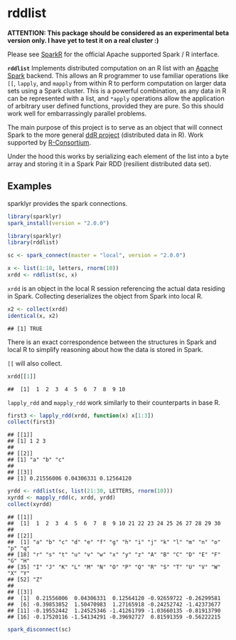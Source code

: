 rddlist
================

**ATTENTION: This package should be considered as an experimental beta version only. I have yet to test it on a real cluster :)**

Please see [SparkR](https://spark.apache.org/docs/latest/sparkr.html) for the official Apache supported Spark / R interface.

**`rddlist`** Implements distributed computation on an R list with an [Apache Spark](http://spark.apache.org/) backend. This allows an R programmer to use familiar operations like `[[`, `lapply`, and `mapply` from within R to perform computation on larger data sets using a Spark cluster. This is a powerful combination, as any data in R can be represented with a list, and `*apply` operations allow the application of arbitrary user defined functions, provided they are pure. So this should work well for embarrassingly parallel problems.

The main purpose of this project is to serve as an object that will connect Spark to the more general [ddR project](https://github.com/vertica/ddR) (distributed data in R). Work supported by [R-Consortium](https://www.r-consortium.org/projects).

Under the hood this works by serializing each element of the list into a byte array and storing it in a Spark Pair RDD (resilient distributed data set).

Examples
--------

sparklyr provides the spark connections.

``` r
library(sparklyr)
spark_install(version = "2.0.0")
```

``` r
library(sparklyr)
library(rddlist)

sc <- spark_connect(master = "local", version = "2.0.0")

x <- list(1:10, letters, rnorm(10))
xrdd <- rddlist(sc, x)
```

`xrdd` is an object in the local R session referencing the actual data residing in Spark. Collecting deserializes the object from Spark into local R.

``` r
x2 <- collect(xrdd)
identical(x, x2)
```

    ## [1] TRUE

There is an exact correspondence between the structures in Spark and local R to simplify reasoning about how the data is stored in Spark.

`[[` will also collect.

``` r
xrdd[[1]]
```

    ##  [1]  1  2  3  4  5  6  7  8  9 10

`lapply_rdd` and `mapply_rdd` work similarly to their counterparts in base R.

``` r
first3 <- lapply_rdd(xrdd, function(x) x[1:3])
collect(first3)
```

    ## [[1]]
    ## [1] 1 2 3
    ## 
    ## [[2]]
    ## [1] "a" "b" "c"
    ## 
    ## [[3]]
    ## [1] 0.21556006 0.04306331 0.12564120

``` r
yrdd <- rddlist(sc, list(21:30, LETTERS, rnorm(10)))
xyrdd <- mapply_rdd(c, xrdd, yrdd)
collect(xyrdd)
```

    ## [[1]]
    ##  [1]  1  2  3  4  5  6  7  8  9 10 21 22 23 24 25 26 27 28 29 30
    ## 
    ## [[2]]
    ##  [1] "a" "b" "c" "d" "e" "f" "g" "h" "i" "j" "k" "l" "m" "n" "o" "p" "q"
    ## [18] "r" "s" "t" "u" "v" "w" "x" "y" "z" "A" "B" "C" "D" "E" "F" "G" "H"
    ## [35] "I" "J" "K" "L" "M" "N" "O" "P" "Q" "R" "S" "T" "U" "V" "W" "X" "Y"
    ## [52] "Z"
    ## 
    ## [[3]]
    ##  [1]  0.21556006  0.04306331  0.12564120 -0.92659722 -0.26299581
    ##  [6] -0.39853852  1.50470983  1.27165918 -0.24252742 -1.42373677
    ## [11] -0.19552442  1.24525346 -1.41261799 -1.03660135 -0.81913790
    ## [16] -0.17520116 -1.54134291 -0.39692727  0.81591359 -0.56222215

``` r
spark_disconnect(sc)
```
